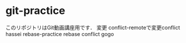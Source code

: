 # git-practice
このリポジトリはGit動画講座用です．
変更
conflict-remoteで変更conflict hassei
rebase-practice
rebase conflict gogo